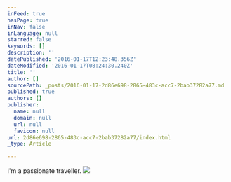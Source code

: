 ```yaml
---
inFeed: true
hasPage: true
inNav: false
inLanguage: null
starred: false
keywords: []
description: ''
datePublished: '2016-01-17T12:23:48.356Z'
dateModified: '2016-01-17T08:24:30.240Z'
title: ''
author: []
sourcePath: _posts/2016-01-17-2d86e698-2865-483c-acc7-2bab37282a77.md
published: true
authors: []
publisher:
  name: null
  domain: null
  url: null
  favicon: null
url: 2d86e698-2865-483c-acc7-2bab37282a77/index.html
_type: Article

---
```

I'm a passionate traveller.
![](https://the-grid-user-content.s3-us-west-2.amazonaws.com/ebee01fd-d796-4211-92bf-d3e15b314856.JPG)